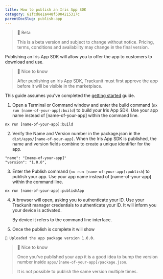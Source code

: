 ```yaml
---
title: How to publish an Iris App SDK
category: 61fcd8e1a448f5004215317c
parentDocSlug: publish-app
---
```


> 🚧 Beta
> 
> This is a beta version and subject to change without notice. Pricing, terms, conditions and availability may change in the final version.

Publishing an Iris App SDK will allow you to offer the app to customers to download and use. 

> 📘 Nice to know
> 
> After publishing an Iris App SDK, Trackunit must first approve the app before it will be visible in the marketplace.

This guide assumes you've completed the [getting started](./getting-started) guide.

1. Open a Terminal or Command window and enter the build command (`nx run [name-of-your-app]:build`) to build your Iris App SDK. Use your app name instead of [name-of-your-app] within the command line.

```
nx run [name-of-your-app]:build
```



2. Verify the Name and Version number in the package.json in the `dist/apps/[name-of-your-app]`. When the Iris App SDK is published, the name and version fields combine to create a unique identifier for the app.

```
"name": "[name-of-your-app]"
"version": "1.0.0",
```



3. Enter the Publish command (`nx run [name-of-your-app]:publish`) to publish your app. Use your app name instead of [name-of-your-app] within the command line.

```
nx run [name-of-your-app]:publishApp
```



4. A browser will open, asking you to authenticate your ID. Use your Trackunit manager credentials to authenticate your ID. It will inform you your device is activated.
   
   By device it refers to the command line interface.

5. Once the publish is complete it will show

```
🚀 Uploaded the app package version 1.0.0.
```

> 📘 Nice to know
> 
> Once you've published your app it is a good idea to bump the version number inside `apps/[name-of-your-app]/package.json`.
>
> It is not possible to publish the same version multiple times.
